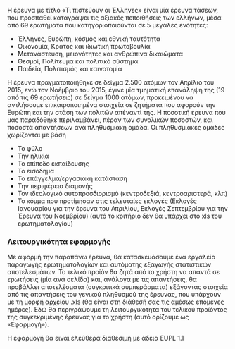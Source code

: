 Η έρευνα με τίτλο «Τι πιστεύουν οι Έλληνες» είναι μία έρευνα τάσεων, που προσπαθεί καταγράψει τις αξιακές πεποιθήσεις των ελλήνων, μέσα από 69 ερωτήματα που κατηγοριοποιούνται σε 5 μεγάλες ενότητες:  
* Έλληνες, Ευρώπη, κόσμος και εθνική ταυτότητα
* Οικονομία, Κράτος και ιδιωτική πρωτοβουλία
* Μετανάστευση, μειονότητες και ανθρώπινα δικαιώματα
* Θεσμοί, Πολίτευμα και πολιτικό σύστημα
* Παιδεία, Πολιτισμός και καινοτομία

Η έρευνα πραγματοποιήθηκε σε δείγμα 2.500 ατόμων τον Απρίλιο του 2015, ενώ τον Νοέμβριο του 2015, έγινε μία τμηματική επανάληψη της (19 από τις 69 ερωτήσεις) σε δείγμα 1000 ατόμων, προκειμένου να αντλήσουμε επικαιροποιημένα στοιχεία σε ζητήματα που αφορούν την Ευρώπη και την στάση των πολιτών απέναντί της. Η ποσοτική έρευνα που μας παραδόθηκε περιλαμβάνει, πέραν των συνολικών ποσοστών, και ποσοστά απαντήσεων ανά πληθυσμιακή ομάδα. Οι πληθυσμιακές ομάδες χωρίζονται με βάση 
* Το φύλο
* Την ηλικία
* Το επίπεδο εκπαίδευσης
* Το εισόδημα
* Το επάγγελμα/εργασιακή κατάσταση
* Την περιφέρεια διαμονής
* Τον ιδεολογικό αυτοπροσδιορισμό (κεντροδεξιά, κεντροαριστερά, κλπ)
* Το κόμμα που προτίμησαν στις τελευταίες εκλογές (Εκλογές Ιανουαρίου για την έρευνα του Απριλίου, Εκλογές Σεπτεμβρίου για την Έρευνα του Νοεμβρίου) (αυτό το κριτήριο δεν θα υπάρχει στο xls του ερωτηματολογίου) 

### Λειτουργικότητα εφαρμογής
Με αφορμή την παραπάνω έρευνα, θα κατασκευάσουμε ένα εργαλείο παραγωγής ερωτηματολογίων και αυτόματης εξαγωγής στατιστικών αποτελεσμάτων. Το τελικό προϊόν θα ζητά από το χρήστη να απαντά σε ερωτήσεις (μία ανά σελίδα) και, ανάλογα με τις απαντήσεις, θα προβάλλει αποτελέσματα (συγκριτικά συμπεράσματα) εξάγοντας στοιχεία από τις απαντήσεις του γενικού πληθυσμού της έρευνας, που υπάρχουν με τη μορφή αρχείου .xls (θα είναι στη διάθεσή σας τις αμέσως επόμενες ημέρες). 
Εδώ θα περιγράψουμε τη λειτουργικότητα του τελικού προϊόντος της συγκεκριμένης έρευνας για το χρήστη (αυτό ορίζουμε ως «Εφαρμογή»). 

H εφαρμογή θα ειναι ελεύθερα διαθέσιμη με άδεια EUPL 1.1
